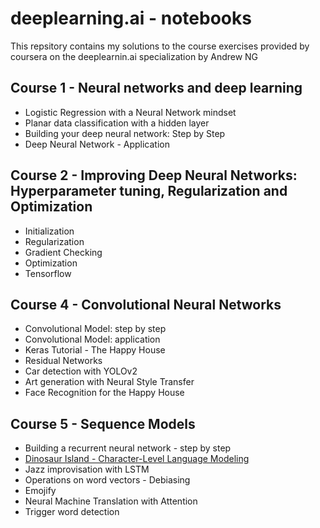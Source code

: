 # deeplearning.ai - notebooks
This repsitory contains my solutions to the course exercises provided by coursera on the deeplearnin.ai specialization by Andrew NG


## Course 1 - Neural networks and deep learning
 - Logistic Regression with a Neural Network mindset
 - Planar data classification with a hidden layer
 - Building your deep neural network: Step by Step
 - Deep Neural Network - Application

## Course 2 - Improving Deep Neural Networks: Hyperparameter tuning, Regularization and Optimization
 - Initialization
 - Regularization
 - Gradient Checking
 - Optimization
 - Tensorflow

## Course 4 - Convolutional Neural Networks
 - Convolutional Model: step by step
 - Convolutional Model: application
 - Keras Tutorial - The Happy House
 - Residual Networks
 - Car detection with YOLOv2
 - Art generation with Neural Style Transfer
 - Face Recognition for the Happy House
 
## Course 5 - Sequence Models
 - Building a recurrent neural network - step by step
 - [Dinosaur Island - Character-Level Language Modeling](https://github.com/animesh2998/deeplearning.ai/blob/master/Dinosaurus%2BIsland%2B--%2BCharacter%2Blevel%2Blanguage%2Bmodel%2Bfinal%2B-%2Bv3.ipynb)
 - Jazz improvisation with LSTM
 - Operations on word vectors - Debiasing
 - Emojify
 - Neural Machine Translation with Attention
 - Trigger word detection
